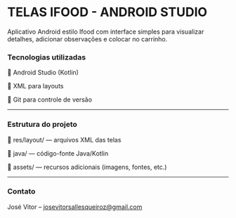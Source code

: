 # TELAS IFOOD - ANDROID STUDIO

Aplicativo Android estilo Ifood com interface simples para visualizar detalhes, adicionar observações e colocar no carrinho.


### Tecnologias utilizadas

🔺 Android Studio (Kotlin)

🔺 XML para layouts

🔺 Git para controle de versão

---------------------------------------------------------------

### Estrutura do projeto
🔺 res/layout/ — arquivos XML das telas

🔺 java/ — código-fonte Java/Kotlin

🔺 assets/ — recursos adicionais (imagens, fontes, etc.)

---------------------------------------------------------------

### Contato

José Vitor – josevitorsallesqueiroz@gmail.com
